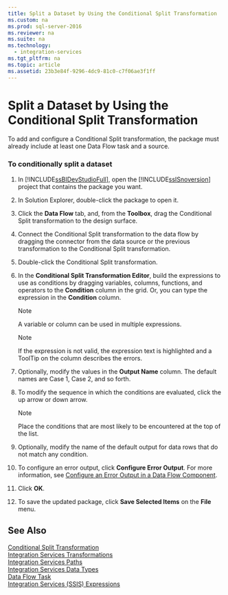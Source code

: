 ```yaml
---
title: Split a Dataset by Using the Conditional Split Transformation
ms.custom: na
ms.prod: sql-server-2016
ms.reviewer: na
ms.suite: na
ms.technology: 
  - integration-services
ms.tgt_pltfrm: na
ms.topic: article
ms.assetid: 23b3e84f-9296-4dc9-81c0-c7f06ae3f1ff
---
```

# Split a Dataset by Using the Conditional Split Transformation
  To add and configure a Conditional Split transformation, the package must already include at least one Data Flow task and a source.  
  
### To conditionally split a dataset  
  
1.  In [!INCLUDE[ssBIDevStudioFull](../../Token\Other/ssBIDevStudioFull_md.md)], open the [!INCLUDE[ssISnoversion](../../Token\Other/ssISnoversion_md.md)] project that contains the package you want.  
  
2.  In Solution Explorer, double\-click the package to open it.  
  
3.  Click the **Data Flow** tab, and, from the **Toolbox**, drag the Conditional Split transformation to the design surface.  
  
4.  Connect the Conditional Split transformation to the data flow by dragging the connector from the data source or the previous transformation to the Conditional Split transformation.  
  
5.  Double\-click the Conditional Split transformation.  
  
6.  In the **Conditional Split Transformation Editor**, build the expressions to use as conditions by dragging variables, columns, functions, and operators to the **Condition** column in the grid. Or, you can type the expression in the **Condition** column.  
  
    > [!NOTE]  
    >  A variable or column can be used in multiple expressions.  
  
    > [!NOTE]  
    >  If the expression is not valid, the expression text is highlighted and a ToolTip on the column describes the errors.  
  
7.  Optionally, modify the values in the **Output Name** column. The default names are Case 1, Case 2, and so forth.  
  
8.  To modify the sequence in which the conditions are evaluated, click the up arrow or down arrow.  
  
    > [!NOTE]  
    >  Place the conditions that are most likely to be encountered at the top of the list.  
  
9. Optionally, modify the name of the default output for data rows that do not match any condition.  
  
10. To configure an error output, click **Configure Error Output**. For more information, see [Configure an Error Output in a Data Flow Component](../../Topics\TopicNameContainA/Configure-an-Error-Output-in-a-Data-Flow-Component.md).  
  
11. Click **OK**.  
  
12. To save the updated package, click **Save Selected Items** on the **File** menu.  
  
## See Also  
 [Conditional Split Transformation](../../Topics\TopicNameNotContainA/Conditional-Split-Transformation.md)   
 [Integration Services Transformations](../../Topics\TopicNameNotContainA/Integration-Services-Transformations.md)   
 [Integration Services Paths](../../Topics\TopicNameNotContainA/Integration-Services-Paths.md)   
 [Integration Services Data Types](../../Topics\TopicNameNotContainA/Integration-Services-Data-Types.md)   
 [Data Flow Task](../../Topics\TopicNameNotContainA/Data-Flow-Task.md)   
 [Integration Services &#40;SSIS&#41; Expressions](../../Topics\TopicNameNotContainA/Integration-Services--SSIS--Expressions.md)  
  
  